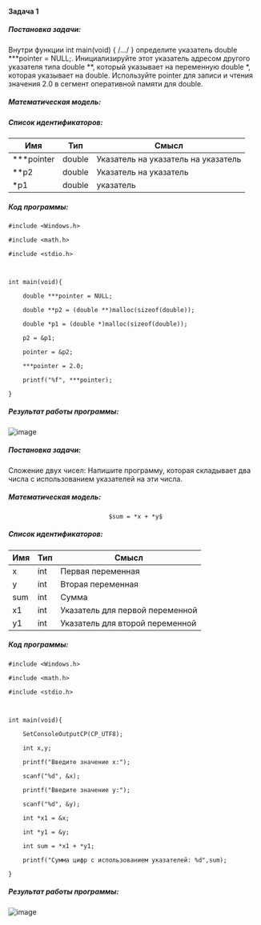 #### **Задача 1** 

##### Постановка задачи: 
Внутри функции int main(void) { /*...*/ } определите указатель double ***pointer = NULL;. Инициализируйте этот указатель адресом другого указателя типа double **, который указывает на переменную double *, которая указывает на double. Используйте pointer для записи и чтения значения 2.0 в сегмент оперативной памяти для double.
##### Математическая модель:


##### Список идентификаторов:

| Имя        | Тип    | Смысл                               |
| ---------- | ------ | ----------------------------------- |
| ***pointer | double | Указатель на указатель на указатель |
| **p2       | double | Указатель на указатель              |
| *p1        | double | указатель                           |

##### Код программы:
```
#include <Windows.h>

#include <math.h>

#include <stdio.h>

  

int main(void){

    double ***pointer = NULL;

    double **p2 = (double **)malloc(sizeof(double));

    double *p1 = (double *)malloc(sizeof(double));

    p2 = &p1;

    pointer = &p2;

    ***pointer = 2.0;

    printf("%f", ***pointer);

}
```
##### Результат работы программы:
![image](https://github.com/user-attachments/assets/203d700d-8ee9-438f-b723-da1afbbcafed)

##### Постановка задачи: 
Сложение двух чисел: Напишите программу, которая складывает два числа с использованием указателей на эти числа.
##### Математическая модель:
								$sum = *x + *y$

##### Список идентификаторов:

| Имя | Тип | Смысл                           |
| --- | --- | ------------------------------- |
| x   | int | Первая переменная               |
| y   | int | Вторая переменная               |
| sum | int | Сумма                           |
| x1  | int | Указатель для первой переменной |
| y1  | int | Указатель для второй переменной |
##### Код программы:
```
#include <Windows.h>

#include <math.h>

#include <stdio.h>

  

int main(void){

    SetConsoleOutputCP(CP_UTF8);

    int x,y;

    printf("Введите значение x:");

    scanf("%d", &x);

    printf("Введите значение y:");

    scanf("%d", &y);

    int *x1 = &x;

    int *y1 = &y;

    int sum = *x1 + *y1;

    printf("Сумма цифр с использованием указателей: %d",sum);

}
```
##### Результат работы программы:
![image](https://github.com/user-attachments/assets/dbbb8772-43f6-4a16-b1ee-24dded98ca86)

